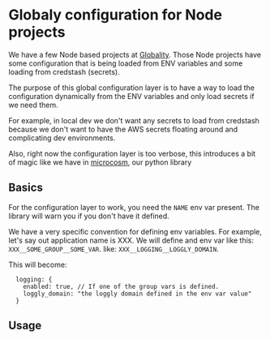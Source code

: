 # Globaly configuration for Node projects

We have a few Node based projects at [Globality](https://www.globality.com).
Those Node projects have some configuration that is being loaded from ENV
variables and some loading from credstash (secrets).

The purpose of this global configuration layer is to have a way to load the
configuration dynamically from the ENV variables and only load secrets if we
need them.

For example, in local dev we don't want any secrets to load from credstash
because we don't want to have the AWS secrets floating around and complicating
dev environments.

Also, right now the configuration layer is too verbose, this introduces a bit
of magic like we have in [microcosm](https://l), our python library

## Basics

For the configuration layer to work, you need the `NAME` env var present. The
library will warn you if you don't have it defined.

We have a very specific convention for defining env variables. For example,
let's say out application name is XXX. We will define and env var like this:
`XXX__SOME_GROUP__SOME_VAR`. like: `XXX__LOGGING__LOGGLY_DOMAIN`.

This will become:

```
  logging: {
    enabled: true, // If one of the group vars is defined.
    loggly_domain: "the loggly domain defined in the env var value"
  }

```

## Usage
